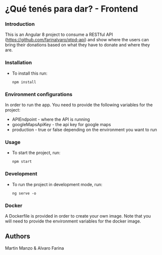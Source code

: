 # ¿Qué tenés para dar? - Frontend

### Introduction
This is an Angular 8 project to consume a RESTful API (https://github.com/farinalvaro/qtpd-api) and show where the users can bring their donations based on what they have to donate and where they are.

### Installation

- To install this run:
    ```
    npm install
    ```

### Environment configurations
In order to run the app. You need to provide the following variables for the project:

- APIEndpoint - where the API is running
- googleMapsApiKey - the api key for google maps
- production - true or false depending on the environment you want to run

### Usage
- To start the project, run:
    ```
    npm start
    ```

### Development

- To run the project in development mode, run:
    ```
    ng serve -o
    ```

### Docker
A Dockerfile is provided in order to create your own image. Note that you will need to provide the environment variables for the docker image.

## Authors
Martin Manzo & Alvaro Farina
